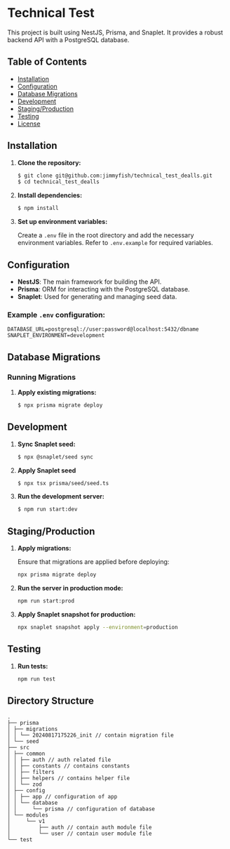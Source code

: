 # Technical Test

This project is built using NestJS, Prisma, and Snaplet. It provides a robust backend API with a PostgreSQL database.

## Table of Contents

- [Installation](#installation)
- [Configuration](#configuration)
- [Database Migrations](#database-migrations)
- [Development](#development)
- [Staging/Production](#stagingproduction)
- [Testing](#testing)
- [License](#license)

## Installation

1. **Clone the repository:**

   ```bash
   $ git clone git@github.com:jimmyfish/technical_test_dealls.git
   $ cd technical_test_dealls
   ```

2. **Install dependencies:**

   ```bash
   $ npm install
   ```

3. **Set up environment variables:**

   Create a `.env` file in the root directory and add the necessary environment variables. Refer to `.env.example` for required variables.

## Configuration

- **NestJS**: The main framework for building the API.
- **Prisma**: ORM for interacting with the PostgreSQL database.
- **Snaplet**: Used for generating and managing seed data.

### Example `.env` configuration:

```env
DATABASE_URL=postgresql://user:password@localhost:5432/dbname
SNAPLET_ENVIRONMENT=development
```

## Database Migrations

### Running Migrations

1. **Apply existing migrations:**

   ```bash
   $ npx prisma migrate deploy
   ```

## Development

1. **Sync Snaplet seed:**

   ```bash
   $ npx @snaplet/seed sync
   ```

2. **Apply Snaplet seed**

   ```bash
   $ npx tsx prisma/seed/seed.ts
   ```

3. **Run the development server:**

   ```bash
   $ npm run start:dev
   ```

## Staging/Production

1. **Apply migrations:**

   Ensure that migrations are applied before deploying:

   ```bash
   npx prisma migrate deploy
   ```

2. **Run the server in production mode:**

   ```bash
   npm run start:prod
   ```

3. **Apply Snaplet snapshot for production:**

   ```bash
   npx snaplet snapshot apply --environment=production
   ```

## Testing

1. **Run tests:**

   ```bash
   npm run test
   ```

## Directory Structure
```
.   
├── prisma   
│ ├── migrations   
│ │ └── 20240817175226_init // contain migration file   
│ └── seed   
├── src   
│ ├── common   
│ │ ├── auth // auth related file   
│ │ ├── constants // contains constants   
│ │ ├── filters   
│ │ ├── helpers // contains helper file   
│ │ └── zod   
│ ├── config   
│ │ ├── app // configuration of app   
│ │ └── database   
│ │     └── prisma // configuration of database   
│ └── modules   
│     └── v1   
│         ├── auth // contain auth module file   
│         └── user // contain user module file   
└── test   

```


